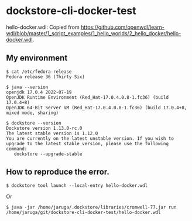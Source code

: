 # dockstore-cli-docker-test

hello-docker.wdl: Copied from <https://github.com/openwdl/learn-wdl/blob/master/1_script_examples/1_hello_worlds/2_hello_docker/hello-docker.wdl>.

## My environment

```
$ cat /etc/fedora-release
Fedora release 36 (Thirty Six)

$ java --version
openjdk 17.0.4 2022-07-19
OpenJDK Runtime Environment (Red_Hat-17.0.4.0.8-1.fc36) (build 17.0.4+8)
OpenJDK 64-Bit Server VM (Red_Hat-17.0.4.0.8-1.fc36) (build 17.0.4+8, mixed mode, sharing)

$ dockstore --version
Dockstore version 1.13.0-rc.0
The latest stable version is 1.12.0
You are currently on the latest unstable version. If you wish to upgrade to the latest stable version, please use the following command:
   dockstore --upgrade-stable
```

## How to reproduce the error.

```
$ dockstore tool launch --local-entry hello-docker.wdl
```

Or

```
$ java -jar /home/jaruga/.dockstore/libraries/cromwell-77.jar run /home/jaruga/git/dockstore-cli-docker-test/hello-docker.wdl
```
